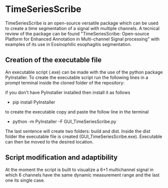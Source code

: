 # TimeSeriesScribe

TimeSeriesScribe is an open-source versatile package which can be used to create a time segmentation of a signal with multiple channels. A tecnical review of the package can be found "TimeSeriesScribe: Open-source Platform for Enhanced Annotation in Multi-channel Signal processing" with examples of its use in Eosinophilic esophagitis segmentation. 

## Creation of the executable file

An executable script (.exe) can be made with the use of the python package PyInstaller. To create the executable script run the following lines in a prompt terminal inside the cloned folder of the repository:

if you don't have PyInstaller installed then install it as follows
- pip install PyInstaller 

to create the executable copy and paste the follow line in the terminal
- python -m PyInstaller -F GUI_TimeSeriesScribe.py

The last sentence will create two folders: build and dist. Inside the dist folder the executable file is created (GUI_TimeSeriesScribe.exe). Executable can then be moved to the desired location. 

## Script modification and adaptibility 

At the moment the script is built to visualize a 6+1 multichannel signal in which 6 channels have the same dynamic measurement range and the last one its single case. 






